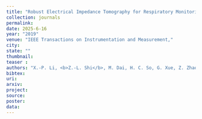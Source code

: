 ```yaml
---
title: "Robust Electrical Impedance Tomography for Respiratory Monitoring"
collection: journals
permalink: 
date: 2025-6-16
year: "2019"
venue: "IEEE Transactions on Instrumentation and Measurement,"
city: 
state: ""
thumbnail: 
teaser : 
authors: "X.-P. Li, <b>Z.-L. Shi</b>, M. Dai, H. C. So, G. Xue, Z. Zhao, and L. Yang"
bibtex: 
uri: 
arxiv: 
project: 
source: 
poster: 
data:
---
```

